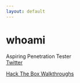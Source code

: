 ```yaml
---
layout: default
---
```


# whoami

Aspiring Penetration Tester  
[Twitter](https://twitter.com/WatIsYourPasswd)    

[Hack The Box Walkthroughs](https://watisyourpasswd.github.io/HTB/)
